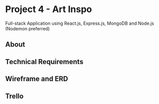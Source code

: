 # Project 4 - Art Inspo


Full-stack Application using React.js, Express.js, MongoDB and Node.js (Nodemon preferred)

## About



## Technical Requirements



## Wireframe and ERD

## Trello
